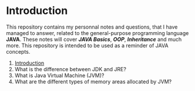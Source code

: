 # Introduction
This repository contains my personnal notes and questions, that I have managed to answer, related to the general-purpose programming language __JAVA__. These notes will cover ___JAVA Basics___, ___OOP___, ___Inheritance___ and much more. This repository is intended to be used as a reminder of JAVA concepts.
1. [Introduction](#Introduction)
2. What is the difference between JDK and JRE?
3. What is Java Virtual Machine (JVM)?
4. What are the different types of memory areas allocated by JVM?
